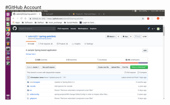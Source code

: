 #GitHub Account ![Fork](https://github.com/salemij93/spring-petclinic/blob/master/github_account.png)